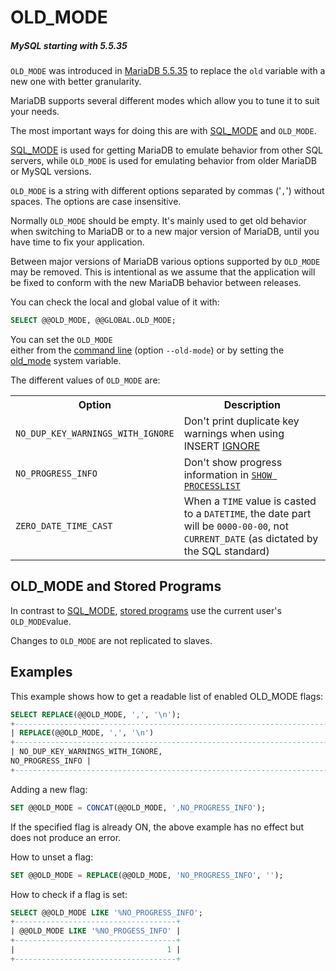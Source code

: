 # OLD_MODE

##### MySQL starting with 5.5.35

<code class="fixed" style="white-space:pre-wrap">OLD_MODE</code> was introduced in [MariaDB 5.5.35](/kb/en/mariadb-5535-release-notes/) to replace the <code class="fixed" style="white-space:pre-wrap">old</code> variable with a new one with better granularity.

MariaDB supports several different modes which allow you to tune it to suit your needs.

The most important ways for doing this are with [SQL_MODE](/mariadb-administration/variables-and-modes/sql-mode) and `OLD_MODE`.

[SQL_MODE](/mariadb-administration/variables-and-modes/sql-mode) is used for getting MariaDB to emulate behavior from other SQL servers, while <code class="fixed" style="white-space:pre-wrap">OLD_MODE</code> is used for emulating behavior from older MariaDB or MySQL versions.

<code class="fixed" style="white-space:pre-wrap">OLD_MODE</code> is a string with different options separated by commas ('`,`') without spaces. The options are case insensitive.

Normally <code class="fixed" style="white-space:pre-wrap">OLD_MODE</code> should be empty. It's mainly used to get old behavior when switching to MariaDB or to a new major version of MariaDB, until you have time to fix your application.

Between major versions of MariaDB various options supported by <code class="fixed" style="white-space:pre-wrap">OLD_MODE</code> may be removed.  This is intentional as we assume that the application will be fixed to conform with the new MariaDB behavior between releases.

You can check the local and global value of it with:

```sql
SELECT @@OLD_MODE, @@GLOBAL.OLD_MODE;
```

You can set the <code class="fixed" style="white-space:pre-wrap"><span class="n">OLD_MODE</span>
</code> either from the
[command line](/kb/en/mysqld-options-full-list/) (option <code class="fixed" style="white-space:pre-wrap">--old-mode</code>) or by setting the [old_mode](/kb/en/server-system-variables/#old_mode) system variable.

The different values of `OLD_MODE` are:

<table><tbody><tr><th>Option</th><th>Description</th></tr>
<tr><td><code>NO_DUP_KEY_WARNINGS_WITH_IGNORE</code></td><td>Don't print duplicate key warnings when using INSERT <a href="/kb/en/ignore/">IGNORE</a></td></tr>
<tr><td><code>NO_PROGRESS_INFO</code></td><td>Don't show progress information in <code><a href="/kb/en/show-processlist/">SHOW PROCESSLIST</a></code></td></tr>
<tr><td><code>ZERO_DATE_TIME_CAST</code></td><td>When a <code>TIME</code> value is casted to a <code>DATETIME</code>, the date part will be <code>0000-00-00</code>, not <code>CURRENT_DATE</code> (as dictated by the SQL standard)</td></tr>
</tbody></table>

## OLD_MODE and Stored Programs

In contrast to [SQL_MODE](/mariadb-administration/variables-and-modes/sql-mode), [stored programs](/kb/en/stored-programs-and-views/) use the current user's <code class="fixed" style="white-space:pre-wrap">OLD_MODE</code>value.

Changes to <code class="fixed" style="white-space:pre-wrap">OLD_MODE</code> are not replicated to slaves.

## Examples

This example shows how to get a readable list of enabled OLD_MODE flags:

```sql
SELECT REPLACE(@@OLD_MODE, ',', '\n');
+-------------------------------------------------------------------------+
| REPLACE(@@OLD_MODE, ',', '\n')                                          |
+-------------------------------------------------------------------------+
| NO_DUP_KEY_WARNINGS_WITH_IGNORE,
NO_PROGRESS_INFO |
+-------------------------------------------------------------------------+
```

Adding a new flag:

```sql
SET @@OLD_MODE = CONCAT(@@OLD_MODE, ',NO_PROGRESS_INFO');
```

If the specified flag is already ON, the above example has no effect but does not produce an error.

How to unset a flag:

```sql
SET @@OLD_MODE = REPLACE(@@OLD_MODE, 'NO_PROGRESS_INFO', '');
```

How to check if a flag is set:

```sql
SELECT @@OLD_MODE LIKE '%NO_PROGRESS_INFO';
+------------------------------------+
| @@OLD_MODE LIKE '%NO_PROGESS_INFO' |
+------------------------------------+
|                                  1 |
+------------------------------------+
```